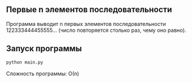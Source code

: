 ## Первые n элементов последовательности

Программа выводит n первых элементов последовательности 122333444455555… (число повторяется столько раз, чему оно равно).

## Запуск программы
   ```sh
   python main.py
   ```

Сложность программы: О(n)